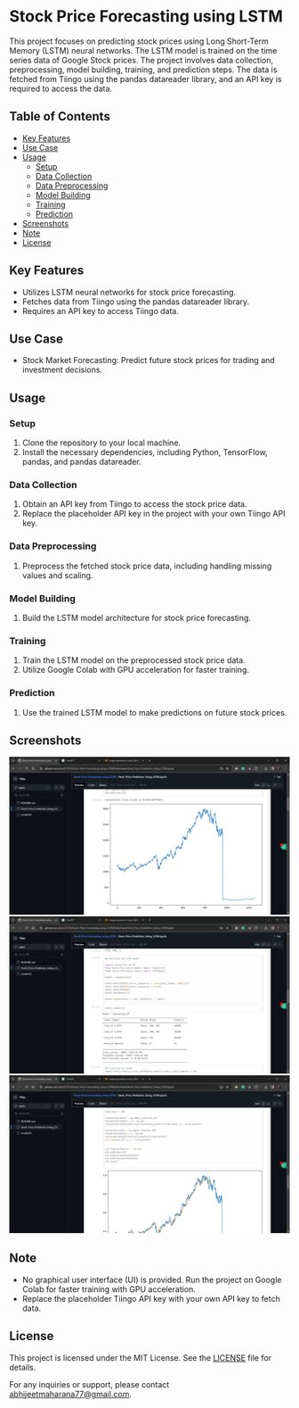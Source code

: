 # Stock Price Forecasting using LSTM

This project focuses on predicting stock prices using Long Short-Term Memory (LSTM) neural networks. The LSTM model is trained on the time series data of Google Stock prices. The project involves data collection, preprocessing, model building, training, and prediction steps. The data is fetched from Tiingo using the pandas datareader library, and an API key is required to access the data.

## Table of Contents
- [Key Features](#key-features)
- [Use Case](#use-case)
- [Usage](#usage)
  - [Setup](#setup)
  - [Data Collection](#data-collection)
  - [Data Preprocessing](#data-preprocessing)
  - [Model Building](#model-building)
  - [Training](#training)
  - [Prediction](#prediction)
- [Screenshots](#screenshots)
- [Note](#note)
- [License](#license)

## Key Features
- Utilizes LSTM neural networks for stock price forecasting.
- Fetches data from Tiingo using the pandas datareader library.
- Requires an API key to access Tiingo data.

## Use Case
- Stock Market Forecasting: Predict future stock prices for trading and investment decisions.

## Usage
### Setup
1. Clone the repository to your local machine.
2. Install the necessary dependencies, including Python, TensorFlow, pandas, and pandas datareader.

### Data Collection
1. Obtain an API key from Tiingo to access the stock price data.
2. Replace the placeholder API key in the project with your own Tiingo API key.

### Data Preprocessing
1. Preprocess the fetched stock price data, including handling missing values and scaling.

### Model Building
1. Build the LSTM model architecture for stock price forecasting.

### Training
1. Train the LSTM model on the preprocessed stock price data.
2. Utilize Google Colab with GPU acceleration for faster training.

### Prediction
1. Use the trained LSTM model to make predictions on future stock prices.

## Screenshots
![Screenshot 1](screenshots/screenshot1.png)
![Screenshot 2](screenshots/screenshot2.png)
![Screenshot 2](screenshots/screenshot3.png)

## Note
- No graphical user interface (UI) is provided. Run the project on Google Colab for faster training with GPU acceleration.
- Replace the placeholder Tiingo API key with your own API key to fetch data.

## License
This project is licensed under the MIT License. See the [LICENSE](LICENSE) file for details.

For any inquiries or support, please contact [abhijeetmaharana77@gmail.com](abhijeetmaharana77@gmail.com).
